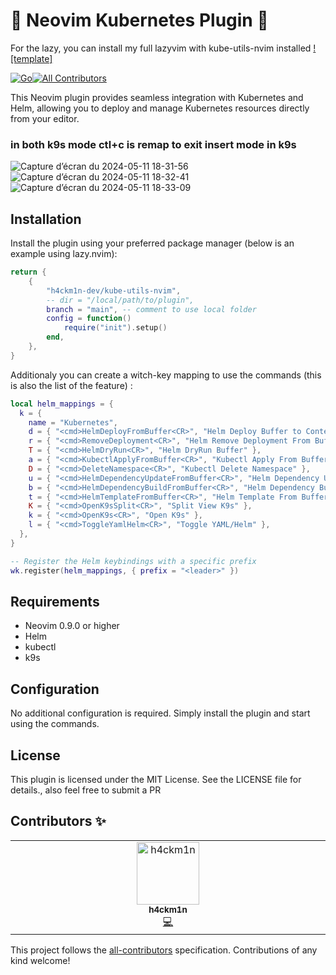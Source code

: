 # 🚀 Neovim Kubernetes Plugin 🚀

For the lazy, you can install my full lazyvim with kube-utils-nvim installed [![template]](https://github.com/h4ckm1n-dev/h4ckm1n-lazyvim-template)

<!-- ALL-CONTRIBUTORS-BADGE:START - Do not remove or modify this section -->

[![Go](https://github.com/h4ckm1n-dev/helm-utils-nvim/actions/workflows/lualint.yml/badge.svg)](https://github.com/h4ckm1n-dev/helm-utils-nvim/actions/workflows/lualint.yml)[![All Contributors](https://img.shields.io/badge/all_contributors-1-orange.svg?style=flat-square)](#contributors-)

<!-- ALL-CONTRIBUTORS-BADGE:END -->

This Neovim plugin provides seamless integration with Kubernetes and Helm, allowing you to deploy and manage Kubernetes resources directly from your editor.

### in both k9s mode ctl+c is remap to exit insert mode in k9s

![Capture d’écran du 2024-05-11 18-31-56](https://github.com/h4ckm1n-dev/kube-utils-nvim/assets/97511408/bbfe3a51-6117-413f-9d31-9f66517994c2)
![Capture d’écran du 2024-05-11 18-32-41](https://github.com/h4ckm1n-dev/kube-utils-nvim/assets/97511408/c6139ddf-e9af-4665-bd57-a829b236bac2)
![Capture d’écran du 2024-05-11 18-33-09](https://github.com/h4ckm1n-dev/kube-utils-nvim/assets/97511408/8c3cbaf8-d3c0-44a8-b487-4858e06b86f7)

## Installation

Install the plugin using your preferred package manager (below is an example using lazy.nvim):

```lua
return {
    {
        "h4ckm1n-dev/kube-utils-nvim",
        -- dir = "/local/path/to/plugin",
        branch = "main", -- comment to use local folder
        config = function()
            require("init").setup()
        end,
    },
}

```

Additionaly you can create a witch-key mapping to use the commands (this is also the list of the feature) :

```lua
local helm_mappings = {
  k = {
    name = "Kubernetes",
    d = { "<cmd>HelmDeployFromBuffer<CR>", "Helm Deploy Buffer to Context" },
    r = { "<cmd>RemoveDeployment<CR>", "Helm Remove Deployment From Buffer" },
    T = { "<cmd>HelmDryRun<CR>", "Helm DryRun Buffer" },
    a = { "<cmd>KubectlApplyFromBuffer<CR>", "Kubectl Apply From Buffer" },
    D = { "<cmd>DeleteNamespace<CR>", "Kubectl Delete Namespace" },
    u = { "<cmd>HelmDependencyUpdateFromBuffer<CR>", "Helm Dependency Update" },
    b = { "<cmd>HelmDependencyBuildFromBuffer<CR>", "Helm Dependency Build" },
    t = { "<cmd>HelmTemplateFromBuffer<CR>", "Helm Template From Buffer" },
    K = { "<cmd>OpenK9sSplit<CR>", "Split View K9s" },
    k = { "<cmd>OpenK9s<CR>", "Open K9s" },
    l = { "<cmd>ToggleYamlHelm<CR>", "Toggle YAML/Helm" },
  },
}

-- Register the Helm keybindings with a specific prefix
wk.register(helm_mappings, { prefix = "<leader>" })
```

## Requirements

- Neovim 0.9.0 or higher
- Helm
- kubectl
- k9s

## Configuration

No additional configuration is required. Simply install the plugin and start using the commands.

## License

This plugin is licensed under the MIT License. See the LICENSE file for details., also feel free to submit a PR

## Contributors ✨

<!-- ALL-CONTRIBUTORS-LIST:START - Do not remove or modify this section -->
<!-- prettier-ignore-start -->
<!-- markdownlint-disable -->
<table>
  <tbody>
    <tr>
      <td align="center" valign="top" width="14.28%"><a href="https://github.com/h4ckm1n-dev"><img src="https://avatars.githubusercontent.com/u/97511408?v=4?s=100" width="100px;" alt="h4ckm1n"/><br /><sub><b>h4ckm1n</b></sub></a><br /><a href="https://github.com/h4ckm1n-dev/kube-utils-nvim/commits?author=h4ckm1n-dev" title="Code">💻</a></td>
    </tr>
  </tbody>
</table>

<!-- markdownlint-restore -->
<!-- prettier-ignore-end -->

<!-- ALL-CONTRIBUTORS-LIST:END -->

This project follows the [all-contributors](https://github.com/all-contributors/all-contributors) specification. Contributions of any kind welcome!

